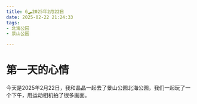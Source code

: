 ```yaml
---
title: G🛹2025年2月22日
date: 2025-02-22 21:24:33
tags: 
- 北海公园
- 景山公园

---
```


# 第一天的心情

今天是2025年2月22日，我和晶晶一起去了景山公园北海公园，我们一起玩了一个下午，用运动相机拍了很多画面。

